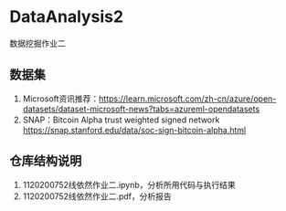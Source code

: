# DataAnalysis2
数据挖掘作业二
## 数据集
1. Microsoft资讯推荐：https://learn.microsoft.com/zh-cn/azure/open-datasets/dataset-microsoft-news?tabs=azureml-opendatasets
2. SNAP：Bitcoin Alpha trust weighted signed network https://snap.stanford.edu/data/soc-sign-bitcoin-alpha.html
## 仓库结构说明
1. 1120200752线依然作业二.ipynb，分析所用代码与执行结果
2. 1120200752线依然作业二.pdf，分析报告
